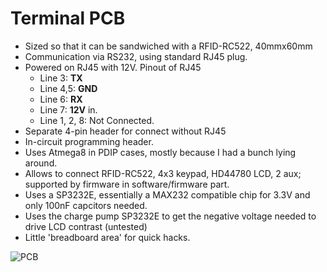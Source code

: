 Terminal PCB
============

   - Sized so that it can be sandwiched with a RFID-RC522, 40mmx60mm
   - Communication via RS232, using standard RJ45 plug.
   - Powered on RJ45 with 12V. Pinout of RJ45
      - Line 3: **TX**
      - Line 4,5: **GND**
      - Line 6: **RX**
      - Line 7: **12V** in.
      - Line 1, 2, 8: Not Connected.
   - Separate 4-pin header for connect without RJ45
   - In-circuit programming header.
   - Uses Atmega8 in PDIP cases, mostly because I had a bunch lying around.
   - Allows to connect RFID-RC522, 4x3 keypad, HD44780 LCD, 2 aux; supported
     by firmware in software/firmware part.
   - Uses a SP3232E, essentially a MAX232 compatible chip for 3.3V and only
     100nF capcitors needed.
   - Uses the charge pump SP3232E to get the negative voltage needed to drive
     LCD contrast (untested)
   - Little 'breadboard area' for quick hacks.

![PCB][pcb]

[pcb]: https://github.com/hzeller/rfid-access-control/raw/master/img/terminal-pcb.png
